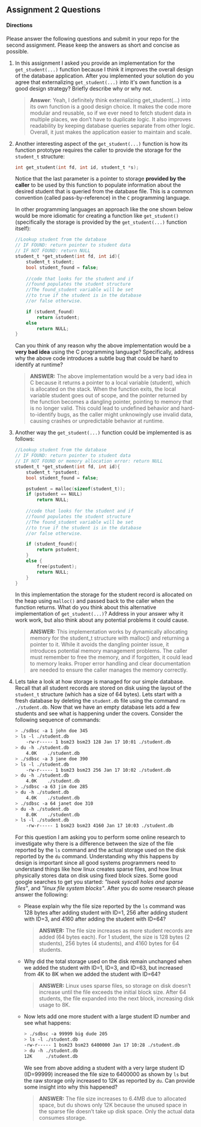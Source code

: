 ## Assignment 2 Questions

#### Directions
Please answer the following questions and submit in your repo for the second assignment.  Please keep the answers as short and concise as possible.

1. In this assignment I asked you provide an implementation for the `get_student(...)` function because I think it improves the overall design of the database application.   After you implemented your solution do you agree that externalizing `get_student(...)` into it's own function is a good design strategy?  Briefly describe why or why not.

    > **Answer**:  Yeah, I definitely think externalizing get_student(...) into its own function is a good design choice. It makes the code more modular and reusable, so if we ever need to fetch student data in multiple places, we don’t have to duplicate logic. It also improves readability by keeping database queries separate from other logic. Overall, it just makes the application easier to maintain and scale.

2. Another interesting aspect of the `get_student(...)` function is how its function prototype requires the caller to provide the storage for the `student_t` structure:

    ```c
    int get_student(int fd, int id, student_t *s);
    ```

    Notice that the last parameter is a pointer to storage **provided by the caller** to be used by this function to populate information about the desired student that is queried from the database file. This is a common convention (called pass-by-reference) in the `C` programming language. 

    In other programming languages an approach like the one shown below would be more idiomatic for creating a function like `get_student()` (specifically the storage is provided by the `get_student(...)` function itself):

    ```c
    //Lookup student from the database
    // IF FOUND: return pointer to student data
    // IF NOT FOUND: return NULL
    student_t *get_student(int fd, int id){
        student_t student;
        bool student_found = false;
        
        //code that looks for the student and if
        //found populates the student structure
        //The found_student variable will be set
        //to true if the student is in the database
        //or false otherwise.

        if (student_found)
            return &student;
        else
            return NULL;
    }
    ```
    Can you think of any reason why the above implementation would be a **very bad idea** using the C programming language?  Specifically, address why the above code introduces a subtle bug that could be hard to identify at runtime? 

    > **ANSWER:** The above implementation would be a very bad idea in C because it returns a pointer to a local variable (student), which is allocated on the stack. When the function exits, the local variable student goes out of scope, and the pointer returned by the function becomes a dangling pointer, pointing to memory that is no longer valid. This could lead to undefined behavior and hard-to-identify bugs, as the caller might unknowingly use invalid data, causing crashes or unpredictable behavior at runtime.

3. Another way the `get_student(...)` function could be implemented is as follows:

    ```c
    //Lookup student from the database
    // IF FOUND: return pointer to student data
    // IF NOT FOUND or memory allocation error: return NULL
    student_t *get_student(int fd, int id){
        student_t *pstudent;
        bool student_found = false;

        pstudent = malloc(sizeof(student_t));
        if (pstudent == NULL)
            return NULL;
        
        //code that looks for the student and if
        //found populates the student structure
        //The found_student variable will be set
        //to true if the student is in the database
        //or false otherwise.

        if (student_found){
            return pstudent;
        }
        else {
            free(pstudent);
            return NULL;
        }
    }
    ```
    In this implementation the storage for the student record is allocated on the heap using `malloc()` and passed back to the caller when the function returns. What do you think about this alternative implementation of `get_student(...)`?  Address in your answer why it work work, but also think about any potential problems it could cause.  
    
    > **ANSWER:** This implementation works by dynamically allocating memory for the student_t structure with malloc() and returning a pointer to it. While it avoids the dangling pointer issue, it introduces potential memory management problems. The caller must remember to free the memory, and if forgotten, it could lead to memory leaks. Proper error handling and clear documentation are needed to ensure the caller manages the memory correctly.


4. Lets take a look at how storage is managed for our simple database. Recall that all student records are stored on disk using the layout of the `student_t` structure (which has a size of 64 bytes).  Lets start with a fresh database by deleting the `student.db` file using the command `rm ./student.db`.  Now that we have an empty database lets add a few students and see what is happening under the covers.  Consider the following sequence of commands:

    ```bash
    > ./sdbsc -a 1 john doe 345
    > ls -l ./student.db
        -rw-r----- 1 bsm23 bsm23 128 Jan 17 10:01 ./student.db
    > du -h ./student.db
        4.0K    ./student.db
    > ./sdbsc -a 3 jane doe 390
    > ls -l ./student.db
        -rw-r----- 1 bsm23 bsm23 256 Jan 17 10:02 ./student.db
    > du -h ./student.db
        4.0K    ./student.db
    > ./sdbsc -a 63 jim doe 285 
    > du -h ./student.db
        4.0K    ./student.db
    > ./sdbsc -a 64 janet doe 310
    > du -h ./student.db
        8.0K    ./student.db
    > ls -l ./student.db
        -rw-r----- 1 bsm23 bsm23 4160 Jan 17 10:03 ./student.db
    ```

    For this question I am asking you to perform some online research to investigate why there is a difference between the size of the file reported by the `ls` command and the actual storage used on the disk reported by the `du` command.  Understanding why this happens by design is important since all good systems programmers need to understand things like how linux creates sparse files, and how linux physically stores data on disk using fixed block sizes.  Some good google searches to get you started: _"lseek syscall holes and sparse files"_, and _"linux file system blocks"_.  After you do some research please answer the following:

    - Please explain why the file size reported by the `ls` command was 128 bytes after adding student with ID=1, 256 after adding student with ID=3, and 4160 after adding the student with ID=64? 

        > **ANSWER:** The file size increases as more student records are added (64 bytes each). For 1 student, the size is 128 bytes (2 students), 256 bytes (4 students), and 4160 bytes for 64 students.

    -   Why did the total storage used on the disk remain unchanged when we added the student with ID=1, ID=3, and ID=63, but increased from 4K to 8K when we added the student with ID=64? 

        > **ANSWER:** Linux uses sparse files, so storage on disk doesn’t increase until the file exceeds the initial block size. After 64 students, the file expanded into the next block, increasing disk usage to 8K.
    - Now lets add one more student with a large student ID number  and see what happens:

        ```bash
        > ./sdbsc -a 99999 big dude 205 
        > ls -l ./student.db
        -rw-r----- 1 bsm23 bsm23 6400000 Jan 17 10:28 ./student.db
        > du -h ./student.db
        12K     ./student.db
        ```
        We see from above adding a student with a very large student ID (ID=99999) increased the file size to 6400000 as shown by `ls` but the raw storage only increased to 12K as reported by `du`.  Can provide some insight into why this happened?

        > **ANSWER:**  The file size increases to 6.4MB due to allocated space, but du shows only 12K because the unused space in the sparse file doesn’t take up disk space. Only the actual data consumes storage.
